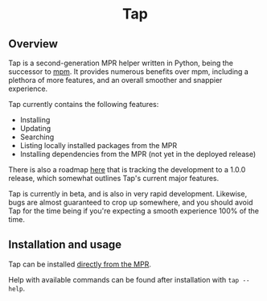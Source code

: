 <h1 align="center">Tap</h2>

## Overview
Tap is a second-generation MPR helper written in Python, being the successor to [mpm](https://github.com/hwittenborn/mpm). It provides numerous benefits over mpm, including a plethora of more features, and an overall smoother and snappier experience.

Tap currently contains the following features:

- Installing
- Updating
- Searching
- Listing locally installed packages from the MPR
- Installing dependencies from the MPR (not yet in the deployed release)

There is also a roadmap [here](https://github.com/hwittenborn/tap/issues/7) that is tracking the development to a 1.0.0 release, which somewhat outlines Tap's current major features.

Tap is currently in beta, and is also in very rapid development. Likewise, bugs are almost guaranteed to crop up somewhere, and you should avoid Tap for the time being if you're expecting a smooth experience 100% of the time.

## Installation and usage
Tap can be installed [directly from the MPR](https://dur.hunterwittenborn.com/packages/tap).

Help with available commands can be found after installation with `tap --help`.

